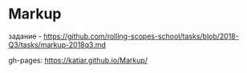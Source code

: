 # Markup
задание - https://github.com/rolling-scopes-school/tasks/blob/2018-Q3/tasks/markup-2018q3.md

gh-pages: https://katiar.github.io/Markup/
